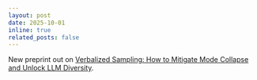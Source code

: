 ```yaml
---
layout: post
date: 2025-10-01
inline: true
related_posts: false
---
```


New preprint out on [Verbalized Sampling: How to Mitigate Mode Collapse and Unlock LLM Diversity](https://arxiv.org/abs/2510.01171).
